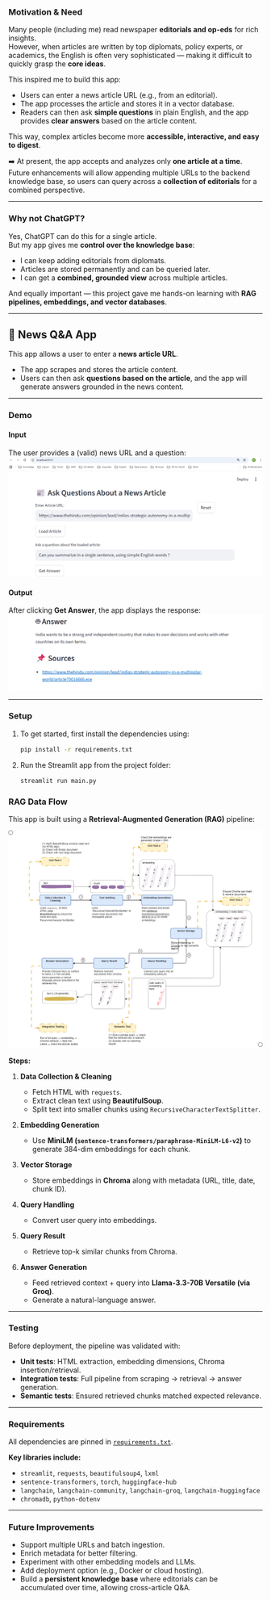 ### Motivation & Need

Many people (including me) read newspaper **editorials and op-eds** for rich insights.  
However, when articles are written by top diplomats, policy experts, or academics, the English is often very sophisticated — making it difficult to quickly grasp the **core ideas**.  

This inspired me to build this app:  
- Users can enter a news article URL (e.g., from an editorial).  
- The app processes the article and stores it in a vector database.  
- Readers can then ask **simple questions** in plain English, and the app provides **clear answers** based on the article content.  

This way, complex articles become more **accessible, interactive, and easy to digest**.

➡️ At present, the app accepts and analyzes only **one article at a time**.  
Future enhancements will allow appending multiple URLs to the backend knowledge base, so users can query across a **collection of editorials** for a combined perspective.

---

### Why not ChatGPT?

Yes, ChatGPT can do this for a single article.  
But my app gives me **control over the knowledge base**:  
- I can keep adding editorials from diplomats.  
- Articles are stored permanently and can be queried later.  
- I can get a **combined, grounded view** across multiple articles.  

And equally important — this project gave me hands-on learning with **RAG pipelines, embeddings, and vector databases**.

---

## 📰 News Q&A App

This app allows a user to enter a **news article URL**.  
- The app scrapes and stores the article content.  
- Users can then ask **questions based on the article**, and the app will generate answers grounded in the news content.  

---

### Demo

#### Input
The user provides a (valid) news URL and a question:  
![app_question.png](app_question.png)

#### Output
After clicking **Get Answer**, the app displays the response:  
![app_answer.png](app_answer.png)

---

### Setup

1. To get started, first install the dependencies using:

    ```bash
    pip install -r requirements.txt
    ```

2. Run the Streamlit app from the project folder:

    ```bash
    streamlit run main.py
    ```

###  RAG Data Flow
This app is built using a **Retrieval-Augmented Generation (RAG)** pipeline:

![data_flow_diagram_v1.png](data_flow_diagram_v1.png)

**Steps:**
1. **Data Collection & Cleaning**  
   - Fetch HTML with `requests`.  
   - Extract clean text using **BeautifulSoup**.  
   - Split text into smaller chunks using `RecursiveCharacterTextSplitter`.  

2. **Embedding Generation**  
   - Use **MiniLM (`sentence-transformers/paraphrase-MiniLM-L6-v2`)** to generate 384-dim embeddings for each chunk.  

3. **Vector Storage**  
   - Store embeddings in **Chroma** along with metadata (URL, title, date, chunk ID).  

4. **Query Handling**  
   - Convert user query into embeddings.  

5. **Query Result**  
   - Retrieve top-k similar chunks from Chroma.  

6. **Answer Generation**  
   - Feed retrieved context + query into **Llama-3.3-70B Versatile (via Groq)**.  
   - Generate a natural-language answer.  

---

###  Testing
Before deployment, the pipeline was validated with:
- **Unit tests**: HTML extraction, embedding dimensions, Chroma insertion/retrieval.  
- **Integration tests**: Full pipeline from scraping → retrieval → answer generation.  
- **Semantic tests**: Ensured retrieved chunks matched expected relevance.  

---

### Requirements
All dependencies are pinned in [`requirements.txt`](04_requirements-genai_news_article.txt).  

**Key libraries include:**
- `streamlit`, `requests`, `beautifulsoup4`, `lxml`  
- `sentence-transformers`, `torch`, `huggingface-hub`  
- `langchain`, `langchain-community`, `langchain-groq`, `langchain-huggingface`  
- `chromadb`, `python-dotenv`  

---

### Future Improvements
- Support multiple URLs and batch ingestion.  
- Enrich metadata for better filtering.  
- Experiment with other embedding models and LLMs.  
- Add deployment option (e.g., Docker or cloud hosting).  
- Build a **persistent knowledge base** where editorials can be accumulated over time, allowing cross-article Q&A.  
